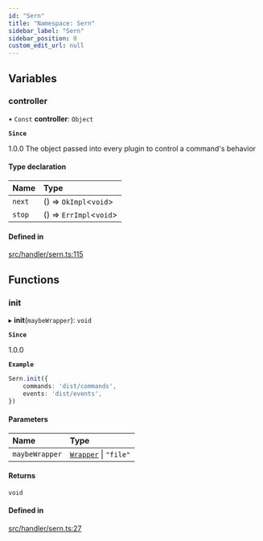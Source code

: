 ```yaml
---
id: "Sern"
title: "Namespace: Sern"
sidebar_label: "Sern"
sidebar_position: 0
custom_edit_url: null
---
```


## Variables

### controller

• `Const` **controller**: `Object`

**`Since`**

1.0.0
The object passed into every plugin to control a command's behavior

#### Type declaration

| Name | Type |
| :------ | :------ |
| `next` | () => `OkImpl`<`void`\> |
| `stop` | () => `ErrImpl`<`void`\> |

#### Defined in

[src/handler/sern.ts:115](https://github.com/sern-handler/handler/blob/941e1ea/src/handler/sern.ts#L115)

## Functions

### init

▸ **init**(`maybeWrapper`): `void`

**`Since`**

1.0.0

**`Example`**

```ts title="src/index.ts"
Sern.init({
    commands: 'dist/commands',
    events: 'dist/events',
})
```

#### Parameters

| Name | Type |
| :------ | :------ |
| `maybeWrapper` | [`Wrapper`](../interfaces/Wrapper.md) \| ``"file"`` |

#### Returns

`void`

#### Defined in

[src/handler/sern.ts:27](https://github.com/sern-handler/handler/blob/941e1ea/src/handler/sern.ts#L27)
